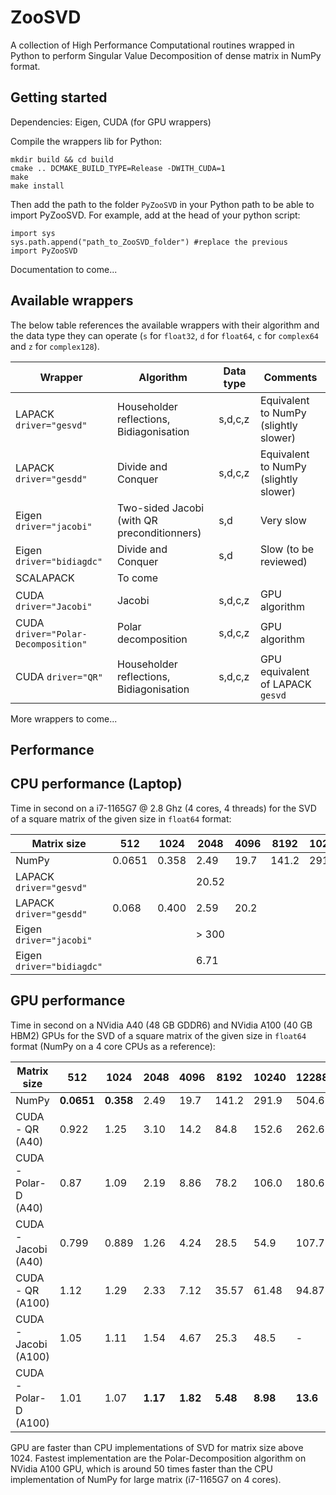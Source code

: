 # ZooSVD

A collection of High Performance Computational routines wrapped in Python to perform Singular Value Decomposition of dense matrix in NumPy format.

## Getting started

Dependencies: Eigen, CUDA (for GPU wrappers)

Compile the wrappers lib for Python:
```
mkdir build && cd build
cmake .. DCMAKE_BUILD_TYPE=Release -DWITH_CUDA=1
make
make install
```

Then add the path to the folder `PyZooSVD` in your Python path to be able to import PyZooSVD. 
For example, add at the head of your python script:
```
import sys
sys.path.append("path_to_ZooSVD_folder") #replace the previous
import PyZooSVD
```

Documentation to come...


## Available wrappers

The below table references the available wrappers with their algorithm and the data type they can operate (`s` for `float32`, `d` for `float64`, `c` for `complex64` and `z` for `complex128`).

| Wrapper | Algorithm | Data type | Comments |
|---------|-----------|-----------|----------|
| LAPACK `driver="gesvd"` | Householder reflections, Bidiagonisation | s,d,c,z | Equivalent to NumPy (slightly slower) |
| LAPACK `driver="gesdd"` | Divide and Conquer | s,d,c,z | Equivalent to NumPy (slightly slower) |
| Eigen `driver="jacobi"` | Two-sided Jacobi (with QR preconditionners) | s,d | Very slow |
| Eigen `driver="bidiagdc"` | Divide and Conquer | s,d | Slow (to be reviewed) |
| SCALAPACK | To come |  |  |
| CUDA `driver="Jacobi"` | Jacobi | s,d,c,z | GPU algorithm |
| CUDA `driver="Polar-Decomposition"` | Polar decomposition | s,d,c,z | GPU algorithm |
| CUDA `driver="QR"` | Householder reflections, Bidiagonisation | s,d,c,z | GPU equivalent of LAPACK `gesvd` |

More wrappers to come...


## Performance

## CPU performance (Laptop)

Time in second on a i7-1165G7 @ 2.8 Ghz (4 cores, 4 threads) for the SVD of a square matrix of the given size in `float64` format:

| Matrix size | 512 | 1024 | 2048 | 4096 | 8192 | 10240 | 12288 |
|-------------|-----|------|------|------|------|-------|-------|
| NumPy | 0.0651 | 0.358 | 2.49 | 19.7 | 141.2 | 291.9 | 504.6 |
| LAPACK `driver="gesvd"` | |  | 20.52 |
| LAPACK `driver="gesdd"` | 0.068 | 0.400 | 2.59 | 20.2 | 
| Eigen `driver="jacobi"` | | | > 300 |
| Eigen `driver="bidiagdc"` | | | 6.71 |


## GPU performance

Time in second on a NVidia A40 (48 GB GDDR6) and NVidia A100 (40 GB HBM2) GPUs for the SVD of a square matrix of the given size in `float64` format (NumPy on a 4 core CPUs as a reference):

| Matrix size | 512 | 1024 | 2048 | 4096 | 8192 | 10240 | 12288 |
|-------------|-----|------|------|------|------|-------|-------|
| NumPy | **0.0651** | **0.358** | 2.49 | 19.7 | 141.2 | 291.9 | 504.6 |
| CUDA - QR (A40) | 0.922 | 1.25 | 3.10 | 14.2 | 84.8 | 152.6 | 262.6 |
| CUDA - Polar-D (A40) | 0.87 | 1.09 | 2.19 | 8.86 | 78.2 | 106.0 | 180.6 |
| CUDA - Jacobi (A40) | 0.799 | 0.889 | 1.26 | 4.24 | 28.5 | 54.9 | 107.7 |
| CUDA - QR (A100) | 1.12 | 1.29 | 2.33 | 7.12 | 35.57 | 61.48 | 94.87 |
| CUDA - Jacobi (A100) | 1.05 | 1.11 | 1.54 | 4.67 | 25.3 | 48.5 | - |
| CUDA - Polar-D (A100) | 1.01 | 1.07 | **1.17** | **1.82** | **5.48** | **8.98** | **13.6** |

GPU are faster than CPU implementations of SVD for matrix size above 1024.
Fastest implementation are the Polar-Decomposition algorithm on NVidia A100 GPU, which is around 50 times faster than the CPU implementation of NumPy for large matrix (i7-1165G7 on 4 cores).

